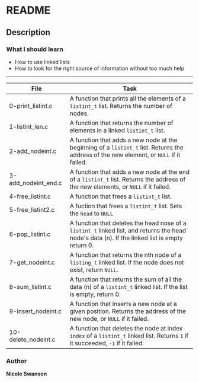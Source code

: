 # README
## Description
### What I should learn
- How to use linked lists
- How to look for the right source of information without too much help
---
File | Task
-----|-----
0-print\_listint.c | A function that prints all the elements of a `listint_t` list. Returns the number of nodes.
1-listint\_len.c | A function that returns the number of elements in a linked `listint_t` list.
2-add\_nodeint.c | A function that adds a new node at the beginning of a `listint_t` list. Returns the address of the new element, or `NULL` if it failed.
3-add\_nodeint\_end.c | A function that adds a new node at the end of a `listint_t` list. Returns the address of the new elements, or `NULL` if it failed.
4-free\_listint.c | A function that frees a `listint_t` list.
5-free\_listint2.c | A fuction that frees a `listint_t` list. Sets the `head` to `NULL`
6-pop\_listint.c | A function that deletes the head nose of a `listint_t` linked list, and returns the head node's data (n). If the linked list is empty return 0.
7-get\_nodeint.c | A function that returns the nth node of a `listing_t` linked list. If the node does not exist, return `NULL`.
8-sum\_listint.c | A function that returns the sum of all the data (n) of a `listint_t` linked list. If the list is empty, return 0.
9-insert\_nodeint.c | A function that inserts a new node at a given position. Returns the address of the new node, or `NULL` if it failed.
10-delete\_nodeint.c | A function that deletes the node at index `index` of a `listint_t` linked list. Returns `1` if it succeeded, `-1` if it failed.
### Author
**Nicole Swanson**
